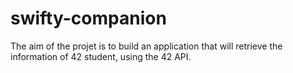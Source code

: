 # swifty-companion
The aim of the projet is to build an application that will retrieve the information of 42 student, using the 42 API.
